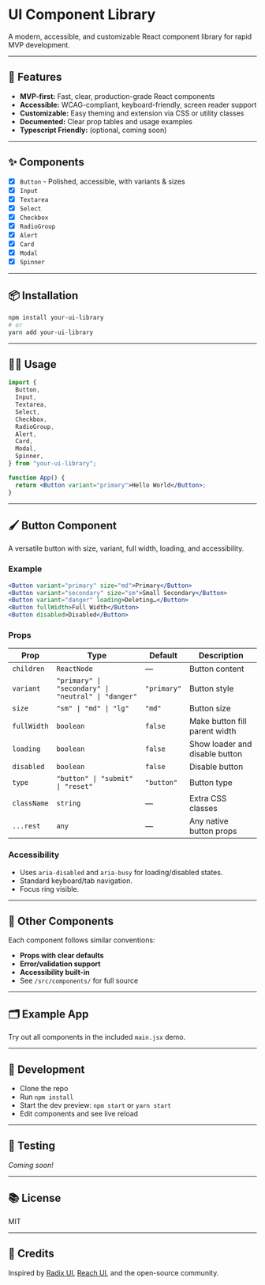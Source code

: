 # UI Component Library

A modern, accessible, and customizable React component library for rapid MVP development.

---

## 🚀 Features

- **MVP-first:** Fast, clear, production-grade React components
- **Accessible:** WCAG-compliant, keyboard-friendly, screen reader support
- **Customizable:** Easy theming and extension via CSS or utility classes
- **Documented:** Clear prop tables and usage examples
- **Typescript Friendly:** (optional, coming soon)

---

## ✨ Components

- [x] `Button` - Polished, accessible, with variants & sizes
- [x] `Input`
- [x] `Textarea`
- [x] `Select`
- [x] `Checkbox`
- [x] `RadioGroup`
- [x] `Alert`
- [x] `Card`
- [x] `Modal`
- [x] `Spinner`

---

## 📦 Installation

```sh
npm install your-ui-library
# or
yarn add your-ui-library
```

---

## 🧑‍💻 Usage

```jsx
import {
  Button,
  Input,
  Textarea,
  Select,
  Checkbox,
  RadioGroup,
  Alert,
  Card,
  Modal,
  Spinner,
} from "your-ui-library";

function App() {
  return <Button variant="primary">Hello World</Button>;
}
```

---

## 🖌️ Button Component

A versatile button with size, variant, full width, loading, and accessibility.

### Example

```jsx
<Button variant="primary" size="md">Primary</Button>
<Button variant="secondary" size="sm">Small Secondary</Button>
<Button variant="danger" loading>Deleting…</Button>
<Button fullWidth>Full Width</Button>
<Button disabled>Disabled</Button>
```

### Props

| Prop        | Type                                                | Default     | Description                    |
| ----------- | --------------------------------------------------- | ----------- | ------------------------------ |
| `children`  | `ReactNode`                                         | —           | Button content                 |
| `variant`   | `"primary" \| "secondary" \| "neutral" \| "danger"` | `"primary"` | Button style                   |
| `size`      | `"sm" \| "md" \| "lg"`                              | `"md"`      | Button size                    |
| `fullWidth` | `boolean`                                           | `false`     | Make button fill parent width  |
| `loading`   | `boolean`                                           | `false`     | Show loader and disable button |
| `disabled`  | `boolean`                                           | `false`     | Disable button                 |
| `type`      | `"button" \| "submit" \| "reset"`                   | `"button"`  | Button type                    |
| `className` | `string`                                            | —           | Extra CSS classes              |
| `...rest`   | `any`                                               | —           | Any native button props        |

### Accessibility

- Uses `aria-disabled` and `aria-busy` for loading/disabled states.
- Standard keyboard/tab navigation.
- Focus ring visible.

---

## 🧩 Other Components

Each component follows similar conventions:

- **Props with clear defaults**
- **Error/validation support**
- **Accessibility built-in**
- See `/src/components/` for full source

---

## 🗂️ Example App

Try out all components in the included `main.jsx` demo.

---

## 📝 Development

- Clone the repo
- Run `npm install`
- Start the dev preview: `npm start` or `yarn start`
- Edit components and see live reload

---

## 🧪 Testing

_Coming soon!_

---

## 📚 License

MIT

---

## 🙏 Credits

Inspired by [Radix UI](https://www.radix-ui.com/), [Reach UI](https://reach.tech/), and the open-source community.
